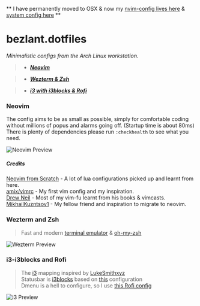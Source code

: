 ** I have permanently moved to OSX & now my [nvim-config lives here](https://github.com/bezlant/nvim) & [system config here](https://github.com/bezlant/.config) **

# bezlant.dotfiles

_Minimalistic configs from the Arch Linux workstation._

> - **_[Neovim](#neovim)_**

> - **_[Wezterm & Zsh](#wezterm-and-zsh)_**

> - **_[i3 with i3blocks & Rofi](#i3-i3blocks-and-rofi)_**

### Neovim

The config aims to be as small as possible, simply for comfortable coding without millions of popus and alarms going off. (Startup time is about 80ms)  
There is plenty of dependencies please run `:checkhealth` to see what you need.

![Neovim Preview](assets/neovim_preview.png)

##### Credits

[Neovim from Scratch](https://github.com/LunarVim/Neovim-from-scratch) - A lot of lua configurations picked up and learnt from here.  
[amix/vimrc](https://github.com/amix/vimrc) - My first vim config and my inspiration.  
[Drew Neil](https://github.com/nelstrom) - Most of my vim-fu learnt from his books & vimcasts.  
[MikhailKuzntsov1](https://github.com/MikhailKuzntsov1) - My fellow friend and inspiration to migrate to neovim.

### Wezterm and Zsh

> Fast and modern [terminal emulator](https://github.com/wez/wezterm) & [oh-my-zsh](https://github.com/ohmyzsh/ohmyzsh)

![Wezterm Preview](assets/alacritty_preview.png)

### i3-i3blocks and Rofi

> The [i3](https://github.com/Airblader/i3) mapping inspired by [LukeSmithxyz](https://gist.github.com/LukeSmithxyz/a7f790309ae17e00a5635dc5def05424)  
> Statusbar is [i3blocks](https://github.com/vivien/i3blocks) based on [this](https://github.com/miklhh/i3blocks-config) configuration  
> Dmenu is a hell to configure, so I use [this Rofi config](https://www.youtube.com/watch?v=TutfIwxSE_s)

![i3 Preview](assets/i3_preview.png)
